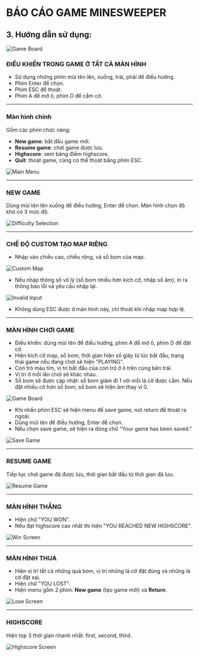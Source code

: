 # BÁO CÁO GAME MINESWEEPER

## 3. Hướng dẫn sử dụng:

![Game Board](minesweeper/report-img/image1.png)

### ĐIỀU KHIỂN TRONG GAME Ở TẤT CẢ MÀN HÌNH

- Sử dụng những phím mũi tên lên, xuống, trái, phải để điều hướng.
- Phím Enter để chọn.
- Phím ESC để thoát.
- Phím A để mở ô, phím D để cắm cờ.

---

### Màn hình chính

Gồm các phím chức năng:
- **New game**: bắt đầu game mới.
- **Resume game**: chơi game được lưu.
- **Highscore**: xem bảng điểm highscore.
- **Quit**: thoát game, cũng có thể thoát bằng phím ESC.

![Main Menu](minesweeper/report-img/image2.png)

---

### NEW GAME

Dùng mũi tên lên xuống để điều hướng, Enter để chọn. Màn hình chọn độ khó có 3 mức độ.

![Difficulty Selection](minesweeper/report-img/image3.png)

---

### CHẾ ĐỘ CUSTOM TẠO MAP RIÊNG

- Nhập vào chiều cao, chiều rộng, và số bom của map.

![Custom Map](minesweeper/report-img/image4.png)

- Nếu nhập thông số vô lý (số bom nhiều hơn kích cỡ, nhập số âm), in ra thông báo lỗi và yêu cầu nhập lại.

![Invalid Input](minesweeper/report-img/image5.png)

- Không dùng ESC được ở màn hình này, chỉ thoát khi nhập map hợp lệ.

---

### MÀN HÌNH CHƠI GAME

- Điều khiển: dùng mũi tên để điều hướng, phím A để mở ô, phím D để đặt cờ.
- Hiện kích cỡ map, số bom, thời gian hiện số giây từ lúc bắt đầu, trạng thái game nếu đang chơi sẽ hiện "PLAYING".
- Con trỏ màu tím, vị trí bắt đầu của con trỏ ở ô trên cùng bên trái.
- Vị trí ở mỗi lần chơi sẽ khác nhau.
- Số bom sẽ được cập nhật: số bom giảm đi 1 với mỗi lá cờ được cắm. Nếu đặt nhiều cờ hơn số bom, số bom sẽ hiện âm thay vì 0.

![Game Board](minesweeper/report-img/image6.png)

- Khi nhấn phím ESC sẽ hiện menu để save game, nút return để thoát ra ngoài.
- Dùng mũi tên để điều hướng, Enter để chọn.
- Nếu chọn save game, sẽ hiện ra dòng chữ "Your game has been saved."

![Save Game](minesweeper/report-img/image7.png)

---

### RESUME GAME

Tiếp tục chơi game đã được lưu, thời gian bắt đầu từ thời gian đã lưu.

![Resume Game](minesweeper/report-img/image8.png)

---

### MÀN HÌNH THẮNG

- Hiện chữ "YOU WON".
- Nếu đạt highscore cao nhất thì hiện "YOU REACHED NEW HIGHSCORE".

![Win Screen](minesweeper/report-img/image9.png)

---

### MÀN HÌNH THUA

- Hiện vị trí tất cả những quả bom, vị trí những lá cờ đặt đúng và những lá cờ đặt sai.
- Hiện chữ "YOU LOST".
- Hiện menu gồm 2 phím: **New game** (tạo game mới) và **Return**.

![Lose Screen](minesweeper/report-img/image10.png)

---

### HIGHSCORE

Hiện top 3 thời gian nhanh nhất: first, second, third.

![Highscore Screen](minesweeper/report-img/image11.png)
